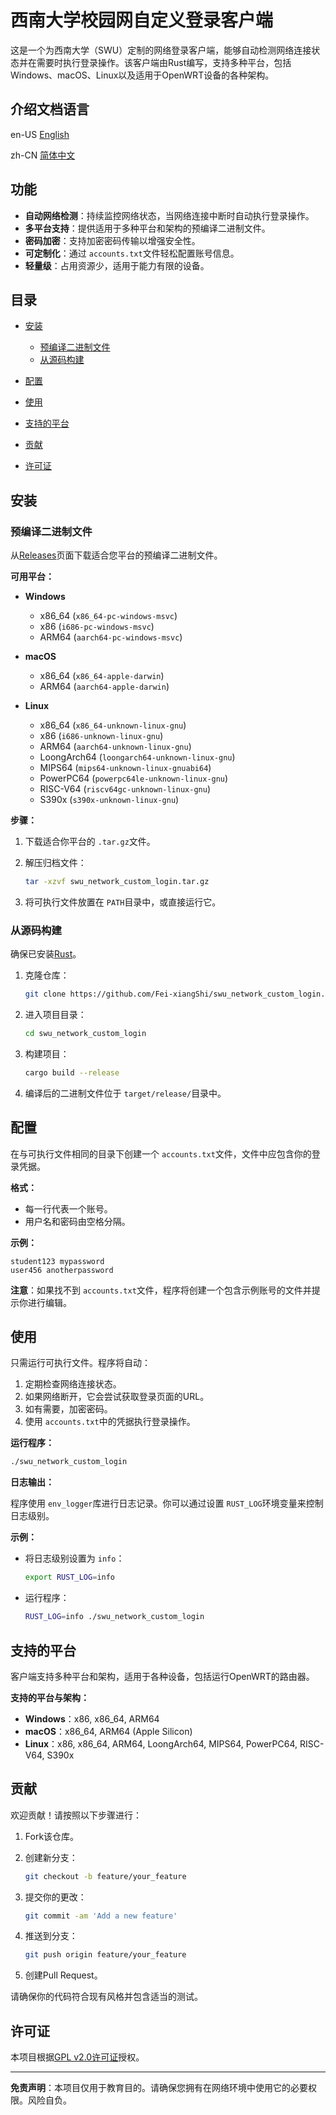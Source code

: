 
# 西南大学校园网自定义登录客户端

这是一个为西南大学（SWU）定制的网络登录客户端，能够自动检测网络连接状态并在需要时执行登录操作。该客户端由Rust编写，支持多种平台，包括Windows、macOS、Linux以及适用于OpenWRT设备的各种架构。

## 介绍文档语言

en-US [English](https://github.com/Fei-xiangShi/swu_network_custom_login?tab=readme-ov-file#swu-network-custom-login-client "English version readme")

zh-CN [简体中文](https://github.com/Fei-xiangShi/swu_network_custom_login/blob/main/README.zh-CN.md "简体中文版简介")

## 功能

- **自动网络检测**：持续监控网络状态，当网络连接中断时自动执行登录操作。
- **多平台支持**：提供适用于多种平台和架构的预编译二进制文件。
- **密码加密**：支持加密密码传输以增强安全性。
- **可定制化**：通过 `accounts.txt`文件轻松配置账号信息。
- **轻量级**：占用资源少，适用于能力有限的设备。

## 目录

- [安装](#安装)

  - [预编译二进制文件](#预编译二进制文件)
  - [从源码构建](#从源码构建)
- [配置](#配置)
- [使用](#使用)
- [支持的平台](#支持的平台)
- [贡献](#贡献)
- [许可证](#许可证)

## 安装

### 预编译二进制文件

从[Releases](https://github.com/Fei-xiangShi/swu_network_custom_login/releases)页面下载适合您平台的预编译二进制文件。

**可用平台：**

- **Windows**

  - x86_64 (`x86_64-pc-windows-msvc`)
  - x86 (`i686-pc-windows-msvc`)
  - ARM64 (`aarch64-pc-windows-msvc`)
- **macOS**

  - x86_64 (`x86_64-apple-darwin`)
  - ARM64 (`aarch64-apple-darwin`)
- **Linux**

  - x86_64 (`x86_64-unknown-linux-gnu`)
  - x86 (`i686-unknown-linux-gnu`)
  - ARM64 (`aarch64-unknown-linux-gnu`)
  - LoongArch64 (`loongarch64-unknown-linux-gnu`)
  - MIPS64 (`mips64-unknown-linux-gnuabi64`)
  - PowerPC64 (`powerpc64le-unknown-linux-gnu`)
  - RISC-V64 (`riscv64gc-unknown-linux-gnu`)
  - S390x (`s390x-unknown-linux-gnu`)

**步骤：**

1. 下载适合你平台的 `.tar.gz`文件。
2. 解压归档文件：

   ```bash
   tar -xzvf swu_network_custom_login.tar.gz
   ```


4. 将可执行文件放置在 `PATH`目录中，或直接运行它。

### 从源码构建

确保已安装[Rust](https://www.rust-lang.org/tools/install)。

1. 克隆仓库：
   ```bash
   git clone https://github.com/Fei-xiangShi/swu_network_custom_login.git
   ```
2. 进入项目目录：
   ```bash
   cd swu_network_custom_login
   ```
3. 构建项目：
   ```bash
   cargo build --release
   ```
4. 编译后的二进制文件位于 `target/release/`目录中。

## 配置

在与可执行文件相同的目录下创建一个 `accounts.txt`文件，文件中应包含你的登录凭据。

**格式：**

- 每一行代表一个账号。
- 用户名和密码由空格分隔。

**示例：**

```
student123 mypassword
user456 anotherpassword
```

**注意**：如果找不到 `accounts.txt`文件，程序将创建一个包含示例账号的文件并提示你进行编辑。

## 使用

只需运行可执行文件。程序将自动：

1. 定期检查网络连接状态。
2. 如果网络断开，它会尝试获取登录页面的URL。
3. 如有需要，加密密码。
4. 使用 `accounts.txt`中的凭据执行登录操作。

**运行程序：**

```bash
./swu_network_custom_login
```

**日志输出：**

程序使用 `env_logger`库进行日志记录。你可以通过设置 `RUST_LOG`环境变量来控制日志级别。

**示例：**

- 将日志级别设置为 `info`：

  ```bash
  export RUST_LOG=info
  ```
- 运行程序：

  ```bash
  RUST_LOG=info ./swu_network_custom_login
  ```

## 支持的平台

客户端支持多种平台和架构，适用于各种设备，包括运行OpenWRT的路由器。

**支持的平台与架构：**

- **Windows**：x86, x86_64, ARM64
- **macOS**：x86_64, ARM64 (Apple Silicon)
- **Linux**：x86, x86_64, ARM64, LoongArch64, MIPS64, PowerPC64, RISC-V64, S390x

## 贡献

欢迎贡献！请按照以下步骤进行：

1. Fork该仓库。
2. 创建新分支：

   ```bash
   git checkout -b feature/your_feature
   ```
3. 提交你的更改：

   ```bash
   git commit -am 'Add a new feature'
   ```
4. 推送到分支：

   ```bash
   git push origin feature/your_feature
   ```
5. 创建Pull Request。

请确保你的代码符合现有风格并包含适当的测试。

## 许可证

本项目根据[GPL v2.0许可证](https://www.gnu.org/licenses/old-licenses/gpl-2.0.txt "GPL v2.0")授权。

---

**免责声明**：本项目仅用于教育目的。请确保您拥有在网络环境中使用它的必要权限。风险自负。
